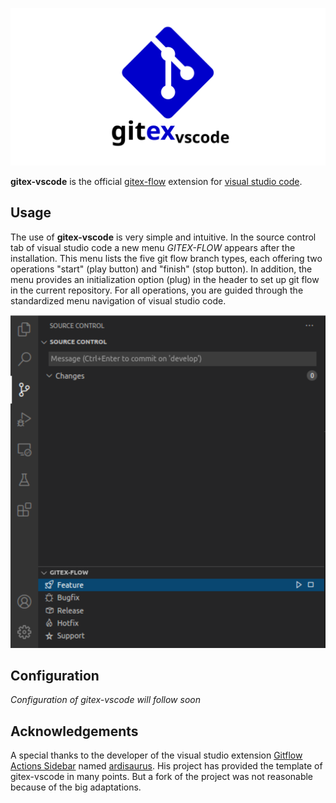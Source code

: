 ![logo-banner](./assets/gitex-vscode-logo-banner.svg)

**gitex-vscode** is the official [gitex-flow](https://github.com/gitex-flow) extension for [visual studio code](https://code.visualstudio.com/).

## Usage

The use of **gitex-vscode** is very simple and intuitive. In the source control tab of visual studio code a new menu _GITEX-FLOW_ appears after the installation.
This menu lists the five git flow branch types, each offering two operations "start" (play button) and "finish" (stop button).
In addition, the menu provides an initialization option (plug) in the header to set up git flow in the current repository.
For all operations, you are guided through the standardized menu navigation of visual studio code.

<p align="center">
  <img src="./assets/screenshot.svg">
</p>

## Configuration

_Configuration of gitex-vscode will follow soon_

## Acknowledgements

A special thanks to the developer of the visual studio extension [Gitflow Actions Sidebar](https://github.com/ardisaurus/vscode-gitflow) named [ardisaurus](https://github.com/ardisaurus). His project has provided the template of gitex-vscode in many points. But a fork of the project was not reasonable because of the big adaptations.
